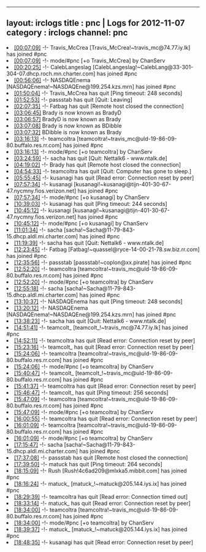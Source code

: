 
---
layout: irclogs
title : pnc | Logs for 2012-11-07
category : irclogs
channel: pnc
---
<li class="logitem"><a href="#00:07:09" name="00:07:09" class="time">[00:07:09]</a> -!- <span class="join">Travis_McCrea</span> [Travis_McCrea!~travis_mc@74.77.iy.lk] has joined #pnc </li>
<li class="logitem"><a href="#00:07:09" name="00:07:09" class="time">[00:07:09]</a> -!- mode/<span class="mode">#pnc</span> [+o Travis_McCrea] by ChanServ </li>
<li class="logitem"><a href="#00:20:25" name="00:20:25" class="time">[00:20:25]</a> -!- <span class="join">CalebLangeslag</span> [CalebLangeslag!~CalebLang@33-301-304-07.dhcp.roch.mn.charter.com] has joined #pnc </li>
<li class="logitem"><a href="#00:56:06" name="00:56:06" class="time">[00:56:06]</a> -!- <span class="join">NASDAQEnema</span> [NASDAQEnema!~NASDAQEne@199.254.kzs.mrn] has joined #pnc </li>
<li class="logitem"><a href="#01:50:04" name="01:50:04" class="time">[01:50:04]</a> -!- <span class="quit">Travis_McCrea</span> has quit [Ping timeout: 248 seconds] </li>
<li class="logitem"><a href="#01:52:53" name="01:52:53" class="time">[01:52:53]</a> -!- <span class="quit">passstab</span> has quit [Quit: Leaving] </li>
<li class="logitem"><a href="#02:07:35" name="02:07:35" class="time">[02:07:35]</a> -!- <span class="quit">Fatbag</span> has quit [Remote host closed the connection] </li>
<li class="logitem"><a href="#03:06:45" name="03:06:45" class="time">[03:06:45]</a> <span class="nick">Brady</span> is now known as <span class="nick">BradyD</span> </li>
<li class="logitem"><a href="#03:06:57" name="03:06:57" class="time">[03:06:57]</a> <span class="nick">BradyD</span> is now known as <span class="nick">Brady</span> </li>
<li class="logitem"><a href="#03:07:08" name="03:07:08" class="time">[03:07:08]</a> <span class="nick">Brady</span> is now known as <span class="nick">BDibble</span> </li>
<li class="logitem"><a href="#03:07:32" name="03:07:32" class="time">[03:07:32]</a> <span class="nick">BDibble</span> is now known as <span class="nick">Brady</span> </li>
<li class="logitem"><a href="#03:16:13" name="03:16:13" class="time">[03:16:13]</a> -!- <span class="join">teamcoltra</span> [teamcoltra!~travis_mc@uld-19-86-09-80.buffalo.res.rr.com] has joined #pnc </li>
<li class="logitem"><a href="#03:16:13" name="03:16:13" class="time">[03:16:13]</a> -!- mode/<span class="mode">#pnc</span> [+o teamcoltra] by ChanServ </li>
<li class="logitem"><a href="#03:24:59" name="03:24:59" class="time">[03:24:59]</a> -!- <span class="quit">sacha</span> has quit [Quit: Nettalk6 - www.ntalk.de] </li>
<li class="logitem"><a href="#04:19:02" name="04:19:02" class="time">[04:19:02]</a> -!- <span class="quit">Brady</span> has quit [Remote host closed the connection] </li>
<li class="logitem"><a href="#04:54:33" name="04:54:33" class="time">[04:54:33]</a> -!- <span class="quit">teamcoltra</span> has quit [Quit: Computer has gone to sleep.] </li>
<li class="logitem"><a href="#05:55:45" name="05:55:45" class="time">[05:55:45]</a> -!- <span class="quit">kusanagi</span> has quit [Read error: Connection reset by peer] </li>
<li class="logitem"><a href="#07:57:34" name="07:57:34" class="time">[07:57:34]</a> -!- <span class="join">kusanagi</span> [kusanagi!~kusanagi@tijn-401-30-67-47.nycmny.fios.verizon.net] has joined #pnc </li>
<li class="logitem"><a href="#07:57:34" name="07:57:34" class="time">[07:57:34]</a> -!- mode/<span class="mode">#pnc</span> [+o kusanagi] by ChanServ </li>
<li class="logitem"><a href="#10:39:03" name="10:39:03" class="time">[10:39:03]</a> -!- <span class="quit">kusanagi</span> has quit [Ping timeout: 244 seconds] </li>
<li class="logitem"><a href="#10:45:12" name="10:45:12" class="time">[10:45:12]</a> -!- <span class="join">kusanagi</span> [kusanagi!~kusanagi@tijn-401-30-67-47.nycmny.fios.verizon.net] has joined #pnc </li>
<li class="logitem"><a href="#10:45:12" name="10:45:12" class="time">[10:45:12]</a> -!- mode/<span class="mode">#pnc</span> [+o kusanagi] by ChanServ </li>
<li class="logitem"><a href="#11:01:34" name="11:01:34" class="time">[11:01:34]</a> -!- <span class="join">sacha</span> [sacha!~Sacha@11-79-843-15.dhcp.aldl.mi.charter.com] has joined #pnc </li>
<li class="logitem"><a href="#11:19:39" name="11:19:39" class="time">[11:19:39]</a> -!- <span class="quit">sacha</span> has quit [Quit: Nettalk6 - www.ntalk.de] </li>
<li class="logitem"><a href="#12:23:45" name="12:23:45" class="time">[12:23:45]</a> -!- <span class="join">Fatbag</span> [Fatbag!~quassel@ryce-14-00-21-78.sw.biz.rr.com] has joined #pnc </li>
<li class="logitem"><a href="#12:35:56" name="12:35:56" class="time">[12:35:56]</a> -!- <span class="join">passstab</span> [passstab!~coplon@xx.pirate] has joined #pnc </li>
<li class="logitem"><a href="#12:52:20" name="12:52:20" class="time">[12:52:20]</a> -!- <span class="join">teamcoltra</span> [teamcoltra!~travis_mc@uld-19-86-09-80.buffalo.res.rr.com] has joined #pnc </li>
<li class="logitem"><a href="#12:52:20" name="12:52:20" class="time">[12:52:20]</a> -!- mode/<span class="mode">#pnc</span> [+o teamcoltra] by ChanServ </li>
<li class="logitem"><a href="#12:55:18" name="12:55:18" class="time">[12:55:18]</a> -!- <span class="join">sacha</span> [sacha!~Sacha@11-79-843-15.dhcp.aldl.mi.charter.com] has joined #pnc </li>
<li class="logitem"><a href="#13:10:37" name="13:10:37" class="time">[13:10:37]</a> -!- <span class="quit">NASDAQEnema</span> has quit [Ping timeout: 248 seconds] </li>
<li class="logitem"><a href="#13:20:12" name="13:20:12" class="time">[13:20:12]</a> -!- <span class="join">NASDAQEnema</span> [NASDAQEnema!~NASDAQEne@199.254.kzs.mrn] has joined #pnc </li>
<li class="logitem"><a href="#13:38:23" name="13:38:23" class="time">[13:38:23]</a> -!- <span class="quit">sacha</span> has quit [Quit: Nettalk6 - www.ntalk.de] </li>
<li class="logitem"><a href="#14:51:41" name="14:51:41" class="time">[14:51:41]</a> -!- <span class="join">teamcolt_</span> [teamcolt_!~travis_mc@74.77.iy.lk] has joined #pnc </li>
<li class="logitem"><a href="#14:52:11" name="14:52:11" class="time">[14:52:11]</a> -!- <span class="quit">teamcoltra</span> has quit [Read error: Connection reset by peer] </li>
<li class="logitem"><a href="#15:23:16" name="15:23:16" class="time">[15:23:16]</a> -!- <span class="quit">teamcolt_</span> has quit [Read error: Connection reset by peer] </li>
<li class="logitem"><a href="#15:24:06" name="15:24:06" class="time">[15:24:06]</a> -!- <span class="join">teamcoltra</span> [teamcoltra!~travis_mc@uld-19-86-09-80.buffalo.res.rr.com] has joined #pnc </li>
<li class="logitem"><a href="#15:24:06" name="15:24:06" class="time">[15:24:06]</a> -!- mode/<span class="mode">#pnc</span> [+o teamcoltra] by ChanServ </li>
<li class="logitem"><a href="#15:40:47" name="15:40:47" class="time">[15:40:47]</a> -!- <span class="join">teamcolt_</span> [teamcolt_!~travis_mc@uld-19-86-09-80.buffalo.res.rr.com] has joined #pnc </li>
<li class="logitem"><a href="#15:41:37" name="15:41:37" class="time">[15:41:37]</a> -!- <span class="quit">teamcoltra</span> has quit [Read error: Connection reset by peer] </li>
<li class="logitem"><a href="#15:46:47" name="15:46:47" class="time">[15:46:47]</a> -!- <span class="quit">teamcolt_</span> has quit [Ping timeout: 256 seconds] </li>
<li class="logitem"><a href="#15:47:09" name="15:47:09" class="time">[15:47:09]</a> -!- <span class="join">teamcoltra</span> [teamcoltra!~travis_mc@uld-19-86-09-80.buffalo.res.rr.com] has joined #pnc </li>
<li class="logitem"><a href="#15:47:09" name="15:47:09" class="time">[15:47:09]</a> -!- mode/<span class="mode">#pnc</span> [+o teamcoltra] by ChanServ </li>
<li class="logitem"><a href="#16:00:55" name="16:00:55" class="time">[16:00:55]</a> -!- <span class="quit">teamcoltra</span> has quit [Read error: Connection reset by peer] </li>
<li class="logitem"><a href="#16:01:09" name="16:01:09" class="time">[16:01:09]</a> -!- <span class="join">teamcoltra</span> [teamcoltra!~travis_mc@uld-19-86-09-80.buffalo.res.rr.com] has joined #pnc </li>
<li class="logitem"><a href="#16:01:09" name="16:01:09" class="time">[16:01:09]</a> -!- mode/<span class="mode">#pnc</span> [+o teamcoltra] by ChanServ </li>
<li class="logitem"><a href="#17:15:47" name="17:15:47" class="time">[17:15:47]</a> -!- <span class="join">sacha</span> [sacha!~Sacha@11-79-843-15.dhcp.aldl.mi.charter.com] has joined #pnc </li>
<li class="logitem"><a href="#17:37:08" name="17:37:08" class="time">[17:37:08]</a> -!- <span class="quit">passstab</span> has quit [Remote host closed the connection] </li>
<li class="logitem"><a href="#17:39:50" name="17:39:50" class="time">[17:39:50]</a> -!- <span class="quit">matuck</span> has quit [Ping timeout: 264 seconds] </li>
<li class="logitem"><a href="#18:15:09" name="18:15:09" class="time">[18:15:09]</a> -!- <span class="join">Rush</span> [Rush!4c6ad209@mlxka5.mibbit.com] has joined #pnc </li>
<li class="logitem"><a href="#18:16:24" name="18:16:24" class="time">[18:16:24]</a> -!- <span class="join">matuck_</span> [matuck_!~matuck@205.144.iys.ix] has joined #pnc </li>
<li class="logitem"><a href="#18:29:39" name="18:29:39" class="time">[18:29:39]</a> -!- <span class="quit">teamcoltra</span> has quit [Read error: Connection timed out] </li>
<li class="logitem"><a href="#18:33:14" name="18:33:14" class="time">[18:33:14]</a> -!- <span class="quit">matuck_</span> has quit [Read error: Connection reset by peer] </li>
<li class="logitem"><a href="#18:34:00" name="18:34:00" class="time">[18:34:00]</a> -!- <span class="join">teamcoltra</span> [teamcoltra!~travis_mc@uld-19-86-09-80.buffalo.res.rr.com] has joined #pnc </li>
<li class="logitem"><a href="#18:34:00" name="18:34:00" class="time">[18:34:00]</a> -!- mode/<span class="mode">#pnc</span> [+o teamcoltra] by ChanServ </li>
<li class="logitem"><a href="#18:39:37" name="18:39:37" class="time">[18:39:37]</a> -!- <span class="join">matuck_</span> [matuck_!~matuck@205.144.iys.ix] has joined #pnc </li>
<li class="logitem"><a href="#18:48:35" name="18:48:35" class="time">[18:48:35]</a> -!- <span class="quit">kusanagi</span> has quit [Read error: Connection reset by peer] </li>


